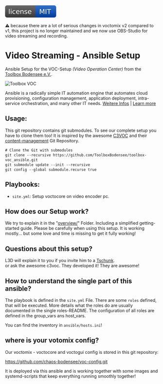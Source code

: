 [![MIT License](https://raw.githubusercontent.com/chaos-bodensee/voc-setup/master/.github/license.svg?sanitize=true)](https://github.com/chaos-bodensee/voc-setup/blob/master/LICENSE)

:warning: because there are a lot of serious changes in voctomix v2 compared to v1, this project is no longer maintained and we now use OBS-Studio for video streaming and recording.


 Video Streaming - Ansible Setup
====================================
Ansible Setup for the VOC-Setup *(Video Operation Center)* from the [Toolbox Bodensee e.V.](https://toolbox-bodensee.de/).

![Toolbox VOC](.github/toolbox-voc.svg "Toolbox Video Operation Center")

Ansible is a radically simple IT automation engine that automates cloud provisioning, configuration management, application deployment, intra-service orchestration, and many other IT needs. [Weitere Infos](https://de.wikipedia.org/wiki/Ansible) | [Learn more](https://www.ansible.com/overview/how-ansible-works)

 Usage:
-------
This git repository contains git submodules. To see our complete setup you have to clone them too!
It is inspired by the awesome [C3VOC](https://c3voc.de) and their [content-management](https://github.com/voc/cm.git) Git Repository.

```
# Clone the Git with submodules
git clone --recursive https://github.com/ToolboxBodensee/toolbox-voc_ansible.git
git submodule update --init --recursive
git config --global submodule.recurse true
```


 Playbooks:
------------
+ ``site.yml``: Setup voctocore on video encoder pc.


 How does our Setup work?
-------
We try to explain it in the "[overview/](https://github.com/chaos-bodensee/voc-setup/blob/master/overview/README.md)" Folder. Including a simplified getting-started guide.
Please be carefully when using this setup. It is working mostly... but some love and time is missing to get it fully working!

 Questions about this setup?
------------------------------
L3D will explain it to you if you invite him to a [Tschunk](https://entropia.de/Tschunk).<br/>
or ask the awesome c3voc. They developed it! They are awesome!
<!-- Why moved away from toolbox github repo? Toolbox decided to force everyone to move to gitlab. ALL commits on github where forcefully overwritten. Github is only a Mirror and no master. It was a very stressful situation and this repo is now moved away to keep its history! -->

 How to understand the single part of this ansible?
---------------------------------------------------

The playbook is defined in the ``site.yml`` File. There are some ``roles`` defined, that will be executed.
More details what the roles do are usually documented in the single roles-README. The configuration of all roles are defined in the group_vars ans host_vars.

You can find the inventory in ``ansible/hosts.ini``!

 where is your votomix config?
------------------
Our voctomix - voctocore and voctogui config is stored in this git repository:

https://github.com/chaos-bodensee/voc-config.git

It is deployed via this ansible and is working together with some images and systemd-scripts that keep everything running smoothly together!

